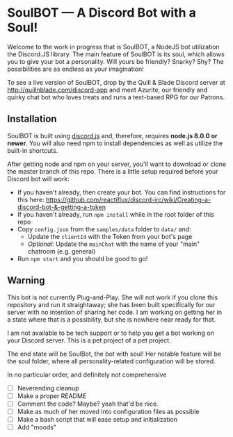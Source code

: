 # SoulBOT — A Discord Bot with a Soul!

Welcome to the work in progress that is SoulBOT, a NodeJS bot utilization the Discord.JS library.  The main feature of SoulBOT is its soul, which allows you to give your bot a personality.  Will yours be friendly?  Snarky?  Shy?  The possibilities are as endless as your imagination!

To see a live version of SoulBOT, drop by the Quill & Blade Discord server at http://quillnblade.com/discord-app and meet Azurite, our friendly and quirky chat bot who loves treats and runs a text-based RPG for our Patrons.

## Installation

SoulBOT is built using [discord.js](https://github.com/hydrabolt/discord.js/) and, therefore, requires **node.js 8.0.0 or newer**.  You will also need npm to install dependencies as well as utilize the built-in shortcuts.

After getting node and npm on your server, you'll want to download or clone the master branch of this repo.  There is a little setup required before your Discord bot will work:

- If you haven't already, then create your bot.  You can find instructions for this here: https://github.com/reactiflux/discord-irc/wiki/Creating-a-discord-bot-&-getting-a-token
- If you haven't already, run `npm install` while in the root folder of this repo
- Copy `config.json` from the `samples/data` folder to `data/` and:
  - Update the `clientId` with the Token from your bot's page
  - *Optional*: Update the `mainChat` with the name of your "main" chatroom (e.g. general)
- Run `npm start` and you should be good to go!

## Warning

This bot is not currently Plug-and-Play.  She will not work if you clone this repository and run it straightaway; she has been built specifically for our server with no intention of sharing her code.  I am working on getting her in a state where that is a possibility, but she is nowhere near ready for that.

I am not available to be tech support or to help you get a bot working on your Discord server.  This is a pet project of a pet project.

The end state will be SoulBot, the bot with soul!  Her notable feature will be the soul folder, where all personality-related configuration will be stored.

In no particular order, and definitely not comprehensive
- [ ] Neverending cleanup
- [ ] Make a proper README
- [ ] Comment the code?  Maybe?  yeah that'd be nice.
- [ ] Make as much of her moved into configuration files as possible
- [ ] Make a bash script that will ease setup and initialization
- [ ] Add "moods"
